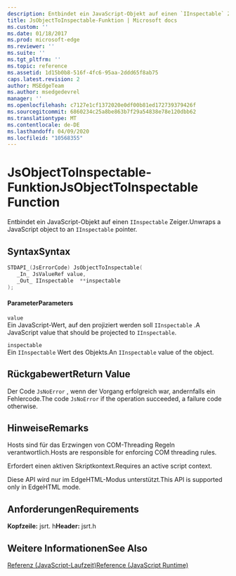 ```yaml
---
description: Entbindet ein JavaScript-Objekt auf einen `IInspectable` Zeiger.
title: JsObjectToInspectable-Funktion | Microsoft docs
ms.custom: ''
ms.date: 01/18/2017
ms.prod: microsoft-edge
ms.reviewer: ''
ms.suite: ''
ms.tgt_pltfrm: ''
ms.topic: reference
ms.assetid: 1d15b0b8-516f-4fc6-95aa-2ddd65f8ab75
caps.latest.revision: 2
author: MSEdgeTeam
ms.author: msedgedevrel
manager: ''
ms.openlocfilehash: c7127e1cf1372020e0df00b81ed172739379426f
ms.sourcegitcommit: 6860234c25a8be863b7f29a54838e78e120dbb62
ms.translationtype: MT
ms.contentlocale: de-DE
ms.lasthandoff: 04/09/2020
ms.locfileid: "10568355"
---
```

# <span data-ttu-id="34ba9-103">JsObjectToInspectable-Funktion</span><span class="sxs-lookup"><span data-stu-id="34ba9-103">JsObjectToInspectable Function</span></span>
<span data-ttu-id="34ba9-104">Entbindet ein JavaScript-Objekt auf einen `IInspectable` Zeiger.</span><span class="sxs-lookup"><span data-stu-id="34ba9-104">Unwraps a JavaScript object to an `IInspectable` pointer.</span></span>  
  
## <span data-ttu-id="34ba9-105">Syntax</span><span class="sxs-lookup"><span data-stu-id="34ba9-105">Syntax</span></span>  
  
```cpp  
STDAPI_(JsErrorCode) JsObjectToInspectable(  
   _In_ JsValueRef value,  
   _Out_ IInspectable  **inspectable  
);  
```  
  
#### <span data-ttu-id="34ba9-106">Parameter</span><span class="sxs-lookup"><span data-stu-id="34ba9-106">Parameters</span></span>  
 `value`  
 <span data-ttu-id="34ba9-107">Ein JavaScript-Wert, auf den projiziert werden soll `IInspectable` .</span><span class="sxs-lookup"><span data-stu-id="34ba9-107">A JavaScript value that should be projected to `IInspectable`.</span></span>  
  
 `inspectable`  
 <span data-ttu-id="34ba9-108">Ein `IInspectable` Wert des Objekts.</span><span class="sxs-lookup"><span data-stu-id="34ba9-108">An `IInspectable` value of the object.</span></span>  
  
## <span data-ttu-id="34ba9-109">Rückgabewert</span><span class="sxs-lookup"><span data-stu-id="34ba9-109">Return Value</span></span>  
 <span data-ttu-id="34ba9-110">Der Code `JsNoError` , wenn der Vorgang erfolgreich war, andernfalls ein Fehlercode.</span><span class="sxs-lookup"><span data-stu-id="34ba9-110">The code `JsNoError` if the operation succeeded, a failure code otherwise.</span></span>  
  
## <span data-ttu-id="34ba9-111">Hinweise</span><span class="sxs-lookup"><span data-stu-id="34ba9-111">Remarks</span></span>  
 <span data-ttu-id="34ba9-112">Hosts sind für das Erzwingen von COM-Threading Regeln verantwortlich.</span><span class="sxs-lookup"><span data-stu-id="34ba9-112">Hosts are responsible for enforcing COM threading rules.</span></span>  
  
 <span data-ttu-id="34ba9-113">Erfordert einen aktiven Skriptkontext.</span><span class="sxs-lookup"><span data-stu-id="34ba9-113">Requires an active script context.</span></span>  
  
 <span data-ttu-id="34ba9-114">Diese API wird nur im EdgeHTML-Modus unterstützt.</span><span class="sxs-lookup"><span data-stu-id="34ba9-114">This API is supported only in EdgeHTML mode.</span></span>  
  
## <span data-ttu-id="34ba9-115">Anforderungen</span><span class="sxs-lookup"><span data-stu-id="34ba9-115">Requirements</span></span>  
 <span data-ttu-id="34ba9-116">**Kopfzeile:** jsrt. h</span><span class="sxs-lookup"><span data-stu-id="34ba9-116">**Header:** jsrt.h</span></span>  
  
## <span data-ttu-id="34ba9-117">Weitere Informationen</span><span class="sxs-lookup"><span data-stu-id="34ba9-117">See Also</span></span>  
 [<span data-ttu-id="34ba9-118">Referenz (JavaScript-Laufzeit)</span><span class="sxs-lookup"><span data-stu-id="34ba9-118">Reference (JavaScript Runtime)</span></span>](../chakra-hosting/reference-javascript-runtime.md)